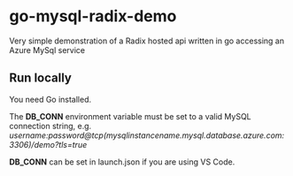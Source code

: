 # go-mysql-radix-demo
Very simple demonstration of a Radix hosted api written in go accessing an Azure MySql service

## Run locally

You need Go installed.

The **DB_CONN** environment variable must be set to a valid MySQL connection string, e.g. *username:password@tcp(mysqlinstancename.mysql.database.azure.com:3306)/demo?tls=true*

**DB_CONN** can be set in launch.json if you are using VS Code.



